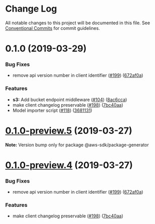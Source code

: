 # Change Log

All notable changes to this project will be documented in this file.
See [Conventional Commits](https://conventionalcommits.org) for commit guidelines.

# 0.1.0 (2019-03-29)


### Bug Fixes

* remove api version number in client identifier ([#199](https://github.com/AllanFly120/aws-sdk-js-v3-private/issues/199)) ([672af0a](https://github.com/AllanFly120/aws-sdk-js-v3-private/commit/672af0a))


### Features

* **s3:** Add bucket endpoint middleware ([#104](https://github.com/AllanFly120/aws-sdk-js-v3-private/issues/104)) ([8ac6cca](https://github.com/AllanFly120/aws-sdk-js-v3-private/commit/8ac6cca))
* make client changelog preservable ([#198](https://github.com/AllanFly120/aws-sdk-js-v3-private/issues/198)) ([7bc40aa](https://github.com/AllanFly120/aws-sdk-js-v3-private/commit/7bc40aa))
* Model importer script ([#118](https://github.com/AllanFly120/aws-sdk-js-v3-private/issues/118)) ([3681131](https://github.com/AllanFly120/aws-sdk-js-v3-private/commit/3681131))





# [0.1.0-preview.5](https://github.com/aws/aws-sdk-js-v3/compare/@aws-sdk/package-generator@0.1.0-preview.4...@aws-sdk/package-generator@0.1.0-preview.5) (2019-03-27)

**Note:** Version bump only for package @aws-sdk/package-generator





# [0.1.0-preview.4](https://github.com/aws/aws-sdk-js-v3/compare/@aws-sdk/package-generator@0.1.0-preview.3...@aws-sdk/package-generator@0.1.0-preview.4) (2019-03-27)


### Bug Fixes

* remove api version number in client identifier ([#199](https://github.com/aws/aws-sdk-js-v3/issues/199)) ([672af0a](https://github.com/aws/aws-sdk-js-v3/commit/672af0a))


### Features

* make client changelog preservable ([#198](https://github.com/aws/aws-sdk-js-v3/issues/198)) ([7bc40aa](https://github.com/aws/aws-sdk-js-v3/commit/7bc40aa))
